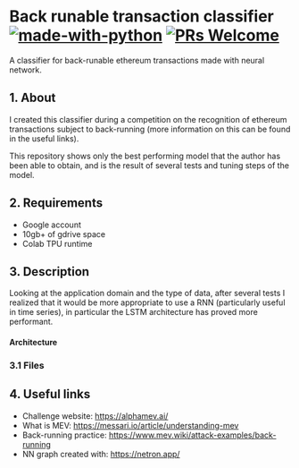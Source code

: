 # Back runable transaction classifier [![made-with-python](https://img.shields.io/badge/Made%20with-Python-1f425f.svg)](https://www.python.org/) [![PRs Welcome](https://img.shields.io/badge/PRs-welcome-brightgreen.svg?style=flat-square)](http://makeapullrequest.com)

A classifier for back-runable ethereum transactions made with neural network.

## 1. About
I created this classifier during a competition on the recognition of ethereum transactions subject to back-running (more information on this can be found in the useful links). 

This repository shows only the best performing model that the author has been able to obtain, and is the result of several tests and tuning steps of the model.

## 2. Requirements
* Google account 
* 10gb+ of gdrive space
* Colab TPU runtime 

## 3. Description

Looking at the application domain and the type of data, after several tests I realized that it would be more appropriate to use a RNN (particularly useful in time series), in particular the LSTM architecture has proved more performant.

#### Architecture 

### 3.1 Files

## 4. Useful links
 * Challenge website: https://alphamev.ai/ 
 * What is MEV: https://messari.io/article/understanding-mev
 * Back-running practice: https://www.mev.wiki/attack-examples/back-running
 * NN graph created with: https://netron.app/
